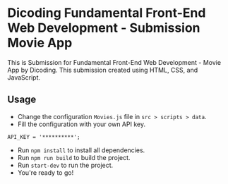 # Dicoding Fundamental Front-End Web Development - Submission Movie App
This is Submission for Fundamental Front-End Web Development - Movie App by Dicoding. This submission created using HTML, CSS, and JavaScript.

## Usage
* Change the configuration `Movies.js` file in `src > scripts > data`.
* Fill the configuration with your own API key.
```
API_KEY = '**********';
```
* Run `npm install` to install all dependencies.
* Run `npm run build` to build the project.
* Run `start-dev` to run the project.
* You're ready to go!
